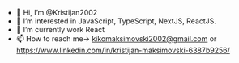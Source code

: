 - 👋 Hi, I’m @Kristijan2002
- 👀 I’m interested in JavaScript, TypeScript, NextJS, ReactJS.
- 🌱 I’m currently work React
- 📫 How to reach me-> kikomaksimovski2002@gmail.com or https://www.linkedin.com/in/kristijan-maksimovski-6387b9256/

<!---
Kristijan2002/Kristijan2002 is a ✨ special ✨ repository because its `README.md` (this file) appears on your GitHub profile.
You can click the Preview link to take a look at your changes.
--->
